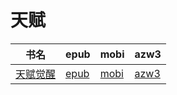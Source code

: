 # 天赋

| 书名 | epub | mobi | azw3 |
| --- | --- | --- | --- |
| [天赋觉醒](http://ct.dalanmei.com/f/31084289-572113734-a0026d) | [epub](http://ct.dalanmei.com/f/31084289-572113734-a0026d) | [mobi](http://ct.dalanmei.com/f/31084289-571717467-93652d) | [azw3](http://ct.dalanmei.com/f/31084289-572120758-4481c3) |
